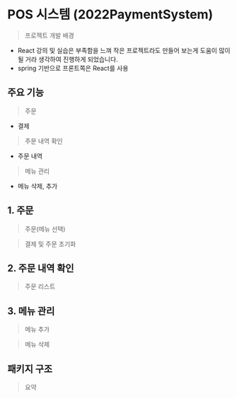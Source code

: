 # POS 시스템 (2022PaymentSystem)
> 프로젝트 개발 배경

- React 강의 및 실습은 부족함을 느껴 작은 프로젝트라도 만들어 보는게 도움이 많이 될 거라 생각하여 진행하게 되었습니다.
- spring 기반으로 프론트쪽은 React를 사용

## 주요 기능
> 주문
- 결제

> 주문 내역 확인
- 주문 내역

> 메뉴 관리
- 메뉴 삭제, 추가

## 1. 주문
> 주문(메뉴 선택)

> 결제 및 주문 초기화


## 2. 주문 내역 확인
> 주문 리스트

## 3. 메뉴 관리
> 메뉴 추가

> 메뉴 삭제




## 패키지 구조
> 요약




